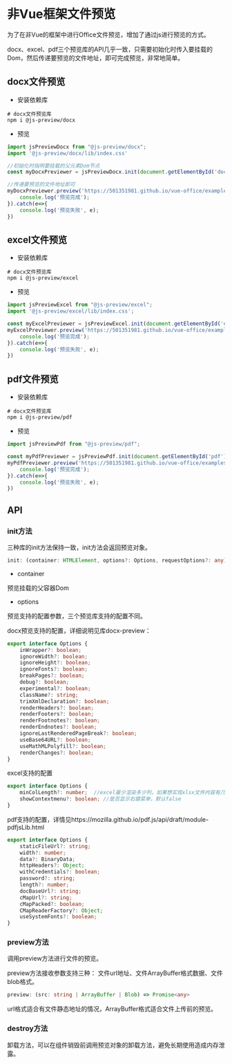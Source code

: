 # 非Vue框架文件预览

为了在非Vue的框架中进行Office文件预览，增加了通过js进行预览的方式。

docx、excel、pdf三个预览库的API几乎一致，只需要初始化时传入要挂载的Dom，然后传递要预览的文件地址，即可完成预览，非常地简单。
## docx文件预览

- 安装依赖库

```shell
# docx文件预览库
npm i @js-preview/docx
```

- 预览

```javascript
import jsPreviewDocx from "@js-preview/docx";
import '@js-preview/docx/lib/index.css'

//初始化时指明要挂载的父元素Dom节点
const myDocxPreviewer = jsPreviewDocx.init(document.getElementById('docx'));

//传递要预览的文件地址即可
myDocxPreviewer.preview('https://501351981.github.io/vue-office/examples/dist/static/test-files/test.docx').then(res=>{
    console.log('预览完成');
}).catch(e=>{
    console.log('预览失败', e);
})

```

## excel文件预览

- 安装依赖库

```shell
# docx文件预览库
npm i @js-preview/excel
```

- 预览

```javascript
import jsPreviewExcel from "@js-preview/excel";
import '@js-preview/excel/lib/index.css';

const myExcelPreviewer = jsPreviewExcel.init(document.getElementById('excel'));
myExcelPreviewer.preview('https://501351981.github.io/vue-office/examples/dist/static/test-files/test.xlsx').then(res=>{
    console.log('预览完成');
}).catch(e=>{
    console.log('预览失败', e);
})

```


## pdf文件预览

- 安装依赖库

```shell
# docx文件预览库
npm i @js-preview/pdf
```

- 预览

```javascript
import jsPreviewPdf from "@js-preview/pdf";

const myPdfPreviewer = jsPreviewPdf.init(document.getElementById('pdf'));
myPdfPreviewer.preview('https://501351981.github.io/vue-office/examples/dist/static/test-files/test.pdf').then(res=>{
    console.log('预览完成');
}).catch(e=>{
    console.log('预览失败', e);
})

```

## API

### init方法

三种库的init方法保持一致，init方法会返回预览对象。
```ts
init: (container: HTMLElement, options?: Options, requestOptions?: any) => JsPdfPreview | JsExcelPreview |JsDocxPreview;
```

- container

预览挂载的父容器Dom

- options

预览支持的配置参数，三个预览库支持的配置不同。

docx预览支持的配置，详细说明见库docx-preview：
```ts
export interface Options {
    inWrapper?: boolean;
    ignoreWidth?: boolean;
    ignoreHeight?: boolean;
    ignoreFonts?: boolean;
    breakPages?: boolean;
    debug?: boolean;
    experimental?: boolean;
    className?: string;
    trimXmlDeclaration?: boolean;
    renderHeaders?: boolean;
    renderFooters?: boolean;
    renderFootnotes?: boolean;
    renderEndnotes?: boolean;
    ignoreLastRenderedPageBreak?: boolean;
    useBase64URL?: boolean;
    useMathMLPolyfill?: boolean;
    renderChanges?: boolean;
}
```

excel支持的配置
```ts
export interface Options {
    minColLength?: number;  //excel最少渲染多少列，如果想实现xlsx文件内容有几列，就渲染几列，可以将此值设置为0.
    showContextmenu?: boolean; //是否显示右键菜单，默认false
}
```

pdf支持的配置，详情见https://mozilla.github.io/pdf.js/api/draft/module-pdfjsLib.html

```ts
export interface Options {
    staticFileUrl?: string;
    width?: number;
    data?: BinaryData;
    httpHeaders?: Object;
    withCredentials?: boolean;
    password?: string;
    length?: number;
    docBaseUrl?: string;
    cMapUrl?: string;
    cMapPacked?: boolean;
    CMapReaderFactory?: Object;
    useSystemFonts?: boolean;
}
```

### preview方法
调用preview方法进行文件的预览。

preview方法接收参数支持三种： 文件url地址、文件ArrayBuffer格式数据、文件blob格式。

```ts
preview: (src: string | ArrayBuffer | Blob) => Promise<any>
```

url格式适合有文件静态地址的情况，ArrayBuffer格式适合文件上传前的预览。

### destroy方法

卸载方法，可以在组件销毁前调用预览对象的卸载方法，避免长期使用造成内存泄露。